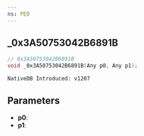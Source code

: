 ```yaml
---
ns: PED
---
```

## _0x3A50753042B6891B

```c
// 0x3A50753042B6891B
void _0x3A50753042B6891B(Any p0, Any p1);
```

```
NativeDB Introduced: v1207
```

## Parameters
* **p0**:
* **p1**:

